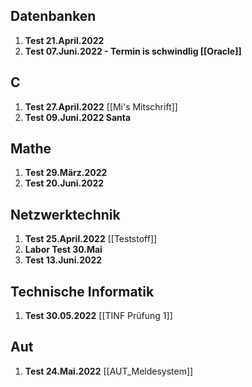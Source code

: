 ## Datenbanken
 1. **Test 21.April.2022** 
 2. **Test 07.Juni.2022 - Termin is schwindlig [[Oracle]]** 

## C
 1. **Test 27.April.2022** [[Mi's Mitschrift]]
 2. **Test 09.Juni.2022 Santa**

## Mathe
 1. **Test 29.März.2022**
 2. **Test 20.Juni.2022**
 
## Netzwerktechnik
 1. **Test 25.April.2022** [[Teststoff]]
 2. **Labor Test 30.Mai**
 3. **Test 13.Juni.2022**

## Technische Informatik
1. **Test 30.05.2022** [[TINF Prüfung 1]]

## Aut
1. **Test 24.Mai.2022** [[AUT_Meldesystem]]